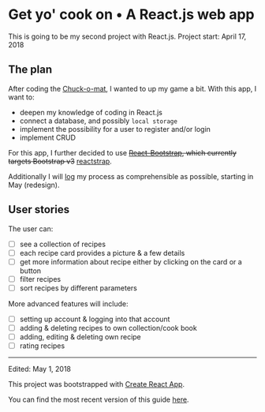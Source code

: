 # Get yo' cook on • A React.js web app

This is going to be my second project with React.js. Project start: April 17, 2018

## The plan

After coding the [Chuck-o-mat](https://github.com/Miffili/ChuckyN), I wanted to up my game a bit. With this app, I want to:

* deepen my knowledge of coding in React.js
* connect a database, and possibly `local storage`
* implement the possibility for a user to register and/or login
* implement CRUD

For this app, I further decided to use ~~[React-Bootstrap](https://react-bootstrap.github.io/), which currently targets Bootstrap v3~~ [reactstrap](https://reactstrap.github.io/).

Additionally I will [log](log.md) my process as comprehensible as possible, starting in May (redesign).

## User stories

The user can:

* [ ] see a collection of recipes
* [ ] each recipe card provides a picture & a few details
* [ ] get more information about recipe either by clicking on the card or a button
* [ ] filter recipes
* [ ] sort recipes by different parameters

More advanced features will include:

* [ ] setting up account & logging into that account
* [ ] adding & deleting recipes to own collection/cook book
* [ ] adding, editing & deleting own recipe
* [ ] rating recipes

---

Edited: May 1, 2018

This project was bootstrapped with [Create React App](https://github.com/facebookincubator/create-react-app).

You can find the most recent version of this guide [here](https://github.com/facebookincubator/create-react-app/blob/master/packages/react-scripts/template/README.md).
